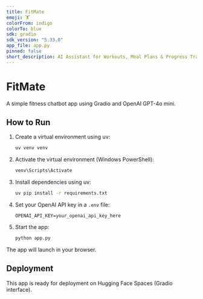 ```yaml
---
title: FitMate
emoji: 🏋️
colorFrom: indigo
colorTo: blue
sdk: gradio
sdk_version: "5.33.0"
app_file: app.py
pinned: false
short_description: AI Assistant for Workouts, Meal Plans & Progress Tracking.
---
```


# FitMate

A simple fitness chatbot app using Gradio and OpenAI GPT-4o mini.

## How to Run

1. Create a virtual environment using uv:
   ```bash
   uv venv venv
   ```
2. Activate the virtual environment (Windows PowerShell):
   ```bash
   venv\Scripts\Activate
   ```
3. Install dependencies using uv:
   ```bash
   uv pip install -r requirements.txt
   ```
4. Set your OpenAI API key in a `.env` file:
   ```
   OPENAI_API_KEY=your_openai_api_key_here
   ```
5. Start the app:
   ```bash
   python app.py
   ```

The app will launch in your browser.

## Deployment

This app is ready for deployment on Hugging Face Spaces (Gradio interface).
